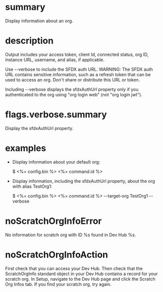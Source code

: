 # summary

Display information about an org.

# description

Output includes your access token, client Id, connected status, org ID, instance URL, username, and alias, if applicable.

Use --verbose to include the SFDX auth URL. WARNING: The SFDX auth URL contains sensitive information, such as a refresh token that can be used to access an org. Don't share or distribute this URL or token.

Including --verbose displays the sfdxAuthUrl property only if you authenticated to the org using "org login web" (not "org login jwt").

# flags.verbose.summary

Display the sfdxAuthUrl property.

# examples

- Display information about your default org:

  $ <%= config.bin %> <%= command.id %>

- Display information, including the sfdxAuthUrl property, about the org with alias TestOrg1:

  $ <%= config.bin %> <%= command.id %> --target-org TestOrg1 --verbose

# noScratchOrgInfoError

No information for scratch org with ID %s found in Dev Hub %s.

# noScratchOrgInfoAction

First check that you can access your Dev Hub. Then check that the ScratchOrgInfo standard object in your Dev Hub contains a record for your scratch org. In Setup, navigate to the Dev Hub page and click the Scratch Org Infos tab. If you find your scratch org, try again.
